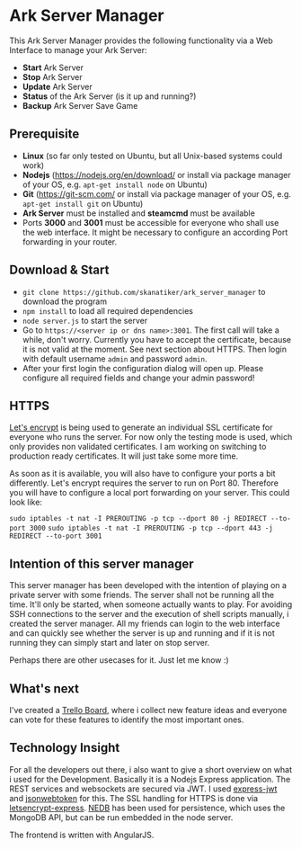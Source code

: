 # Ark Server Manager

This Ark Server Manager provides the following functionality via a Web Interface to manage your Ark Server:

- **Start** Ark Server
- **Stop** Ark Server
- **Update** Ark Server
- **Status** of the Ark Server (is it up and running?)
- **Backup** Ark Server Save Game

## Prerequisite

- **Linux** (so far only tested on Ubuntu, but all Unix-based systems could work)
- **Nodejs** (https://nodejs.org/en/download/ or install via package manager of your OS, e.g. `apt-get install node` on Ubuntu)
- **Git** (https://git-scm.com/ or install via package manager of your OS, e.g. `apt-get install git` on Ubuntu)
- **Ark Server** must be installed and **steamcmd** must be available
- Ports **3000** and **3001** must be accessible for everyone who shall use the web interface. It might be necessary to configure an according Port forwarding in your router.

## Download & Start

- `git clone https://github.com/skanatiker/ark_server_manager` to download the program
- `npm install` to load all required dependencies
- `node server.js` to start the server
- Go to `https://<server ip or dns name>:3001`. The first call will take a while, don't worry. Currently you have to accept the certificate, because it is not valid at the moment. See next section about HTTPS. Then login with default username `admin` and password `admin`.
- After your first login the configuration dialog will open up. Please configure all required fields and change your admin password! 

## HTTPS

[Let's encrypt](https://letsencrypt.org/) is being used to generate an individual SSL certificate for everyone who runs the server. For now only the testing mode is used, which only provides non validated certificates. I am working on switching to production ready certificates. It will just take some more time. 

As soon as it is available, you will also have to configure your ports a bit differently. Let's encrypt requires the server to run on Port 80. Therefore you will have to configure a local port forwarding on your server. This could look like:

`sudo iptables -t nat -I PREROUTING -p tcp --dport 80 -j REDIRECT --to-port 3000`
`sudo iptables -t nat -I PREROUTING -p tcp --dport 443 -j REDIRECT --to-port 3001`

## Intention of this server manager
This server manager has been developed with the intention of playing on a private server with some friends. The server shall not be running all the time. It'll only be started, when someone actually wants to play. For avoiding SSH connections to the server and the execution of shell scripts manually, i created the server manager. All my friends can login to the web interface and can quickly see whether the server is up and running and if it is not running they can simply start and later on stop server.

Perhaps there are other usecases for it. Just let me know :)

## What's next
I've created a [Trello Board](https://trello.com/b/UeYwnWGy/ark-server-manager), where i collect new feature ideas and everyone can vote for these features to identify the most important ones.

## Technology Insight
For all the developers out there, i also want to give a short overview on what i used for the Development. Basically it is a Nodejs Express application. The REST services and websockets are secured via JWT. I used [express-jwt]() and [jsonwebtoken](https://github.com/auth0/node-jsonwebtoken) for this. The SSL handling for HTTPS is done via [letsencrypt-express](https://github.com/Daplie/letsencrypt-express). [NEDB](https://github.com/louischatriot/nedb) has been used for persistence, which uses the MongoDB API, but can be run embedded in the node server.

The frontend is written with AngularJS.